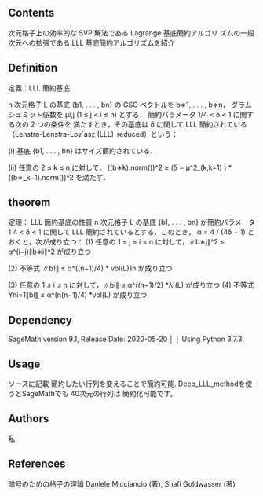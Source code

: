 

## Contents
次元格子上の効率的な SVP 解法である Lagrange 基底簡約アルゴリ
ズムの一般次元への拡張である LLL 基底簡約アルゴリズムを紹介

## Definition
定義：LLL 簡約基底

n 次元格子 L の基底 {b1, . . . , bn} の GSO ベクトルを 
b∗1, . . . , b∗n，
グラムシュミット係数を 
µi,j (1 ≤ j < i ≤ n) とする．
簡約パラメータ 1/4 < δ < 1 に関する次の 2 つの条件を
満たすとき，その基底は δ に関して LLL 簡約されている
（Lenstra-Lenstra-Lov´asz (LLL)-reduced）という：

(i) 基底 {b1, . . . , bn} はサイズ簡約されている.

(ii) 任意の 2 ≤ k ≤ n に対して，
((b∗k).norm())^2 ≥ (δ − µ^2_(k,k−1) ) * ((b∗_k−1).norm())^2 を満たす．

## theorem
定理： LLL 簡約基底の性質
n 次元格子 L の基底 {b1, . . . , bn} が簡約パラメータ 1
4 < δ < 1 に関して
LLL 簡約されているとする．このとき，
α = 4 / (4δ − 1)
とおくと，次が成り立つ：
(1) 任意の 1 ≤ j ≤ i ≤ n に対して，∥b∗j∥^2 ≤ α^(i−j)∥b∗i∥^2 が成り立つ

(2) 不等式 ∥b1∥ ≤ α^((n−1)/4) * vol(L)1n が成り立つ

(3) 任意の 1 ≤ i ≤ n に対して，∥bi∥ ≤ α^((n−1)/2) *λi(L) が成り立つ
(4) 不等式 Yni=1∥bi∥ ≤ α^(n(n−1)/4) *vol(L) が成り立つ

## Dependency
 SageMath version 9.1, Release Date: 2020-05-20                     │
│ Using Python 3.7.3.


## Usage
ソースに記載
簡約したい行列を変えることで簡約可能.
Deep_LLL_methodを使うとSageMathでも
40次元の行列は
簡約化可能です。

## Authors
私.

## References
暗号のための格子の理論
Daniele Micciancio (著), Shafi Goldwasser (著)
